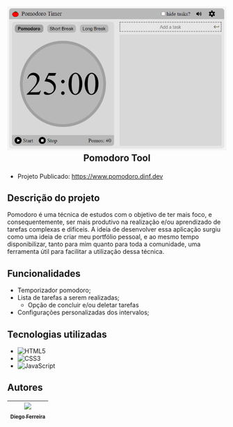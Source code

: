 ## <p align="center">![Pomodoro Tool](./imgs/pomodoro-tool2.PNG)<br>Pomodoro Tool</p>


* Projeto Publicado: https://www.pomodoro.dinf.dev

## Descrição do projeto
Pomodoro é uma técnica de estudos com o objetivo de ter mais foco, e consequentemente, ser mais produtivo na realização e/ou aprendizado de tarefas complexas e dificeis. A ideia de desenvolver essa aplicação surgiu como uma ideia de criar meu portfólio pessoal, e ao mesmo tempo disponibilizar, tanto para mim quanto para toda a comunidade, uma ferramenta útil para facilitar a utilização dessa técnica. 

## Funcionalidades
* Temporizador pomodoro;
* Lista de tarefas a serem realizadas;
  * Opção de concluir e/ou deletar tarefas
* Configurações personalizadas dos intervalos;

## Tecnologias utilizadas
* ![HTML5](https://img.shields.io/badge/-HTML5-E34F26?style=flat-square&logo=html5&logoColor=white) 
* ![CSS3](https://img.shields.io/badge/-CSS3-1572B6?style=flat-square&logo=css3)
* ![JavaScript](https://img.shields.io/badge/-JavaScript-black?style=flat-square&logo=javascript)

## Autores
| [<img src="https://avatars.githubusercontent.com/u/97759524?v=4" width=115><br><sub>Diego Ferreira</sub>](https://github.com/diegonf) | 
| :---: |
